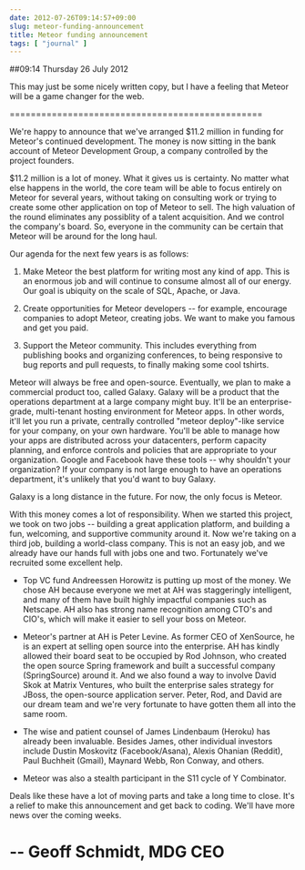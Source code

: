 ```yaml
---
date: 2012-07-26T09:14:57+09:00
slug: meteor-funding-announcement
title: Meteor funding announcement
tags: [ "journal" ]
---
```


##09:14 Thursday 26 July 2012

This may just be some nicely written copy, but I have a feeling that Meteor will be a game changer for the web.

================================================

We're happy to announce that we've arranged $11.2 million in funding
for Meteor's continued development. The money is now sitting in the
bank account of Meteor Development Group, a company controlled by the
project founders.

$11.2 million is a lot of money. What it gives us is certainty. No
matter what else happens in the world, the core team will be able to
focus entirely on Meteor for several years, without taking on
consulting work or trying to create some other application on top of
Meteor to sell. The high valuation of the round eliminates any
possiblity of a talent acquisition. And we control the company's
board. So, everyone in the community can be certain that Meteor will
be around for the long haul.

Our agenda for the next few years is as follows:

1. Make Meteor the best platform for writing most any kind of
app. This is an enormous job and will continue to consume almost all
of our energy. Our goal is ubiquity on the scale of SQL, Apache, or
Java.

2. Create opportunities for Meteor developers -- for example,
encourage companies to adopt Meteor, creating jobs. We want to make
you famous and get you paid.

3. Support the Meteor community. This includes everything from
publishing books and organizing conferences, to being responsive to
bug reports and pull requests, to finally making some cool tshirts.

Meteor will always be free and open-source. Eventually, we plan to
make a commercial product too, called Galaxy. Galaxy will be a product
that the operations department at a large company might buy. It'll be
an enterprise-grade, multi-tenant hosting environment for Meteor
apps. In other words, it'll let you run a private, centrally
controlled "meteor deploy"-like service for your company, on your own
hardware. You'll be able to manage how your apps are distributed
across your datacenters, perform capacity planning, and enforce
controls and policies that are appropriate to your
organization. Google and Facebook have these tools -- why shouldn't
your organization? If your company is not large enough to have an
operations department, it's unlikely that you'd want to buy Galaxy.

Galaxy is a long distance in the future. For now, the only focus is Meteor.

With this money comes a lot of responsibility. When we started this
project, we took on two jobs -- building a great application platform,
and building a fun, welcoming, and supportive community around it. Now
we're taking on a third job, building a world-class company. This is
not an easy job, and we already have our hands full with jobs one and
two. Fortunately we've recruited some excellent help.

* Top VC fund Andreessen Horowitz is putting up most of the money. We
chose AH because everyone we met at AH was staggeringly intelligent,
and many of them have built highly impactful companies such as
Netscape. AH also has strong name recognition among CTO's and CIO's,
which will make it easier to sell your boss on Meteor.

* Meteor's partner at AH is Peter Levine. As former CEO of XenSource,
he is an expert at selling open source into the enterprise. AH has
kindly allowed their board seat to be occupied by Rod Johnson, who
created the open source Spring framework and built a successful
company (SpringSource) around it. And we also found a way to involve
David Skok at Matrix Ventures, who built the enterprise sales
strategy for JBoss, the open-source application server. Peter, Rod,
and David are our dream team and we're very fortunate to have gotten
them all into the same room.

* The wise and patient counsel of James Lindenbaum (Heroku) has
already been invaluable. Besides James, other individual investors
include Dustin Moskovitz (Facebook/Asana), Alexis Ohanian (Reddit),
Paul Buchheit (Gmail), Maynard Webb, Ron Conway, and others.

* Meteor was also a stealth participant in the S11 cycle of Y Combinator.

Deals like these have a lot of moving parts and take a long time to
close. It's a relief to make this announcement and get back to
coding. We'll have more news over the coming weeks.

-- Geoff Schmidt, MDG CEO
==============================================
